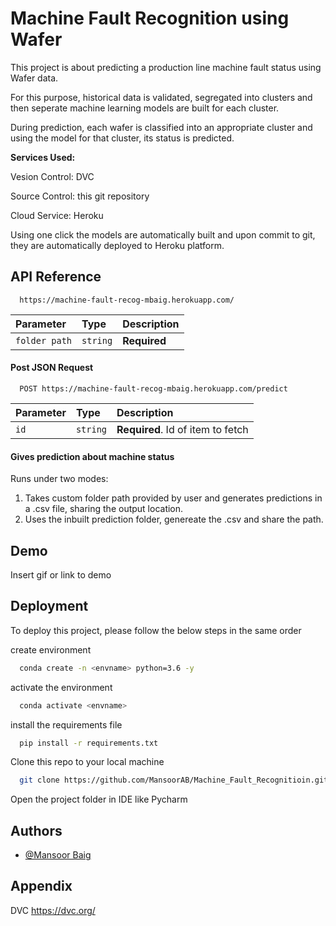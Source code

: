 
# Machine Fault Recognition using Wafer 

This project is about predicting a production line machine fault status using Wafer data. 

For this purpose, historical data is validated, segregated into clusters and then seperate machine learning models are built for each cluster. 

During prediction, each wafer is classified into an appropriate cluster and using the model for that cluster, its status is predicted.

**Services Used:**

Vesion Control: DVC

Source Control: this git repository

Cloud Service: Heroku

Using one click the models are automatically built and upon commit to git, they are automatically deployed to Heroku platform.








## API Reference

```http
  https://machine-fault-recog-mbaig.herokuapp.com/
```

| Parameter | Type     | Description                |
| :-------- | :------- | :------------------------- |
| `folder path` | `string` | **Required** |

#### Post JSON Request

```http
  POST https://machine-fault-recog-mbaig.herokuapp.com/predict
```

| Parameter | Type     | Description                       |
| :-------- | :------- | :-------------------------------- |
| `id`      | `string` | **Required**. Id of item to fetch |

#### Gives prediction about machine status

Runs under two modes:
1. Takes custom folder path provided by user and generates predictions in a .csv file, sharing the output location.
2. Uses the inbuilt prediction folder, genereate the .csv and share the path.

  
## Demo

Insert gif or link to demo

  
## Deployment

To deploy this project, please follow the below steps in the same order 

create environment

```bash
  conda create -n <envname> python=3.6 -y
```

activate the environment

```bash
  conda activate <envname>
```

install the requirements file

```bash
  pip install -r requirements.txt
```

Clone this repo to your local machine

```bash
  git clone https://github.com/MansoorAB/Machine_Fault_Recognitioin.git
```

Open the project folder in IDE like Pycharm 


  
## Authors

- [@Mansoor Baig](https://github.com/MansoorAB)

  
## Appendix

DVC https://dvc.org/

  